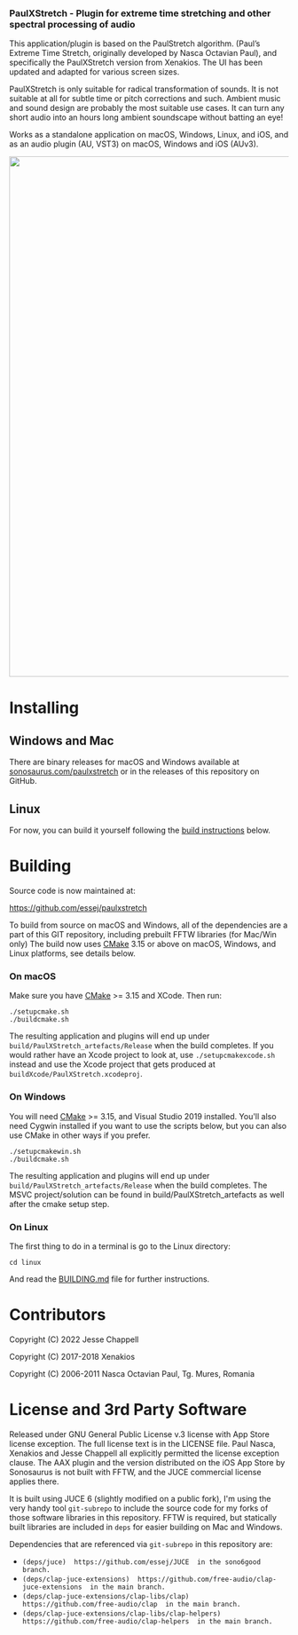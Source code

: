 ### PaulXStretch - Plugin for extreme time stretching and other spectral processing of audio

This application/plugin is based on the PaulStretch algorithm. (Paul’s Extreme Time Stretch, originally developed by Nasca Octavian Paul), and specifically the PaulXStretch version from Xenakios. The UI has been updated and adapted for various screen sizes.

PaulXStretch is only suitable for radical transformation of sounds. It is not suitable at all for subtle time or pitch corrections and such. Ambient music and sound design are probably the most suitable use cases. It can turn any short audio into an hours long ambient soundscape without batting an eye!

Works as a standalone application on macOS, Windows, Linux, and iOS, and as an audio plugin (AU, VST3) on macOS, Windows and iOS (AUv3).


<img src="https://sonosaurus.com/paulxstretch/assets/images/paulxstretch_screenshot.png" width="938" />

# Installing

## Windows and Mac
There are binary releases for macOS and Windows available at [sonosaurus.com/paulxstretch](https://sonosaurus.com/paulxstretch) or in the releases of this repository on GitHub.

## Linux

For now, you can build it yourself following the [build instructions](#on-linux) below.


# Building

Source code is now maintained at:

https://github.com/essej/paulxstretch

To build from source on macOS and Windows, all of the dependencies are a part of this GIT repository, including prebuilt FFTW libraries (for Mac/Win only) 
The build now uses [CMake](https://cmake.org) 3.15 or above on macOS, Windows, and Linux platforms, see
details below.


### On macOS

Make sure you have [CMake](https://cmake.org) >= 3.15 and XCode. Then run:
```
./setupcmake.sh
./buildcmake.sh
``` 
The resulting application and plugins will end up under `build/PaulXStretch_artefacts/Release`
when the build completes. If you would rather have an Xcode project to look
at, use `./setupcmakexcode.sh` instead and use the Xcode project that gets
produced at `buildXcode/PaulXStretch.xcodeproj`.

### On Windows

You will need [CMake](https://cmake.org) >= 3.15, and  Visual Studio 2019
installed. You'll also need Cygwin installed if you want to use the scripts
below, but you can also use CMake in other ways if you prefer.

```
./setupcmakewin.sh
./buildcmake.sh
``` 
The resulting application and plugins will end up under `build/PaulXStretch_artefacts/Release`
when the build completes. The MSVC project/solution can be found in
build/PaulXStretch_artefacts as well after the cmake setup step.


### On Linux

The first thing to do in a terminal is go to the Linux directory:

    cd linux

And read the [BUILDING.md](linux/BUILDING.md) file for
further instructions.

  

# Contributors

Copyright (C) 2022 Jesse Chappell

Copyright (C) 2017-2018 Xenakios

Copyright (C) 2006-2011 Nasca Octavian Paul, Tg. Mures, Romania


# License and 3rd Party Software

Released under GNU General Public License v.3 license with App Store license
exception. The full license text is in the LICENSE file. Paul Nasca, Xenakios and Jesse Chappell all explicitly permitted the license exception clause. The AAX plugin and the version distributed on the iOS App Store by Sonosaurus is not built with FFTW, and the JUCE commercial license applies there.


It is built using JUCE 6 (slightly modified on a public fork), I'm using the very handy tool `git-subrepo` to include the source code for my forks of those software libraries in this repository.
FFTW is required, but statically built libraries are included in `deps` for easier building on Mac and Windows.

Dependencies that are referenced via `git-subrepo` in this repository are:

 - ```(deps/juce)  https://github.com/essej/JUCE  in the sono6good branch. ```
 - ```(deps/clap-juce-extensions)  https://github.com/free-audio/clap-juce-extensions  in the main branch.```
 - ```(deps/clap-juce-extensions/clap-libs/clap)  https://github.com/free-audio/clap  in the main branch.```
 - ```(deps/clap-juce-extensions/clap-libs/clap-helpers)  https://github.com/free-audio/clap-helpers  in the main branch.```

